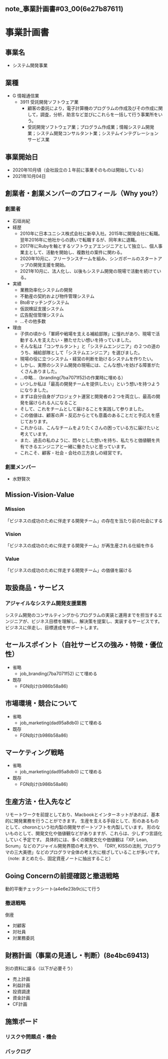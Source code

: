 note_事業計画書#03_00(6e27b87611)
---

# 事業計画書
## 事業名
- システム開発事業
## 業種
- G 情報通信業
  - 3911 受託開発ソフトウェア業
    - 顧客の委託により，電子計算機のプログラムの作成及びその作成に関して，調査，分析，助言など並びにこれらを一括して行う事業所をいう。
    - 受託開発ソフトウェア業；プログラム作成業；情報システム開発業；システム開発コンサルタント業；システムインテグレーションサービス業
## 事業開始日
- 2020年10月頃（会社設立の１年前に事業そのものは開始している）
- 2021年10月04日

## 創業者・創業メンバーのプロフィール（Why you?）
### 創業者
- 石垣尚紀
- 経歴
  - 2010年に日本ユニシス株式会社に新卒入社。2015年に開発会社に転職。翌年2016年に他社からの誘いで転職するが、同年末に退職。
  - 2017年にRubyを軸とするソフトウェアエンジニアとして独立し、個人事業主として、活動を開始し、複数社の案件に関わる。
  - 2020年10月に、フリーランスチームを組み、シンガポールのスタートアップの開発支援を開始。
  - 2021年10月に、法人化し、以後もシステム開発の現場で活動を続けている。
- 実績
  - 業務効率化システムの開発
  - 不動産の契約および物件管理システム
  - BtoBマッチングシステム
  - 仮説検証支援システム
  - 広告配信管理システム
  - ...その他多数
- 理由
  - 子供の頃から「軍師や戦場を支える補給部隊」に憧れがあり、現場で活動する人を支えたい・勝たせたい想いを持っていました。
  - そんな私は「コンサルタント」と「システムエンジニア」の２つの道のうち、補給部隊として「システムエンジニア」を選びました。
  - 現場の役に立つシステム・経営の判断を助けるシステムを作りたい。
  - しかし、実際のシステム開発の現場には、こんな想いを妨げる障害がたくさんありました。
  - ...中略...（branding(7ba7071f52)の作業時に埋める）
  - いつしか私は「最高の開発チームを提供したい」という想いを持つようになりました。
  - まずは自分自身がプロジェクト運営と開発者の２つを両立し、最高の開発を届けられる人になること
  - そして、これをチームとして届けることを実践して参りました。
  - この価値は、顧客の声・反応からとても意義のあることだと手応えを感じております。
  - これからは、こんなチームをよりたくさんの困っている方に届けたいと考えています。
  - また、過去の私のように、悶々とした想いを持ち、私たちと価値観を共有できるエンジニアと一緒に働きたいと思っています。
  - これこそ、顧客・社会・会社の三方良しの経営です。

### 創業メンバー
- 水野賢次

## Mission-Vision-Value
### Mission
「ビジネスの成功のために伴走する開発チーム」の存在を当たり前の社会にする
### Vision
「ビジネスの成功のために伴走する開発チーム」が再生産される仕組を作る
### Value
「ビジネスの成功のために伴走する開発チーム」の価値を届ける

## 取扱商品・サービス
### アジャイルなシステム開発支援業務
システム開発のコンサルティングからプログラムの実装と運用までを担当するエンジニアが、ビジネス目標を理解し、解決策を提案し、実装するサービスです。ビジネスに伴走し、目標達成をサポートします。

## セールスポイント（自社サービスの強み・特徴・優位性）
- 省略
  - job_branding(7ba7071f52) にて埋める
- 既存
  - FGN向け(b986b58a86)

## 市場環境・競合について
- 省略
  - job_marketing(dad95a8db0) にて埋める
- 既存
  - FGN向け(b986b58a86)

## マーケティング戦略
- 省略
  - job_marketing(dad95a8db0) にて埋める
- 既存
  - FGN向け(b986b58a86)

## 生産方法・仕入先など
リモートワークを前提としており、Macbookとインターネットがあれば、基本的に開発業務を行うことができます。
生産を支える手段として、形のあるものとして、choronという社内製の開発サポートソフトを内製しています。
形のないものとして、開発文化や価値観などがありますが、これらは、少しずつ言語化していく予定です。
具体的には、多くの開発文化や価値観は「XP, Lean, Scrum」などのアジャイル開発界隈の考え方や、
「DRY, KISSの法則, プログラマの三大美徳」などのプログラマ全体の考え方に根ざしていることが多いです。
（note: まとめたら、固定資産ノートに抽出すること）

## Going Concernの前提確認と撤退戦略
動的平衡チェックシート(a4e6e23b9c)にて行う
### 撤退戦略
倒産
- 対顧客
- 対社員
- 対業務委託

## 財務計画（事業の見通し・判断）(8e4bc69413)
別の資料に譲る（以下が必要そう）
- 売上計画
- 利益計画
- 投資調達
- 資金計画
- CF計画

## 施策ボード
### リスクや問題点・機会
### バックログ

